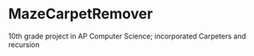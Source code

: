 # MazeCarpetRemover
10th grade project in AP Computer Science; incorporated Carpeters and recursion
